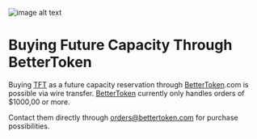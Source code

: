 ![image alt text](threefold__bettertoken_logo.png  )

# Buying Future Capacity Through BetterToken
Buying [TFT](threefold__threefold_token) as a future capacity reservation through [BetterToken](threefold__bettertoken).com is possible via wire transfer. [BetterToken](threefold__bettertoken) currently only handles orders of $1000,00 or more. 

Contact them directly through [orders@bettertoken.com](mailto:orders@bettertoken.com) for purchase possibilities. 
